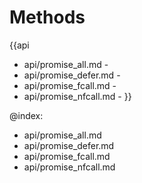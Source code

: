 
Methods
=======

{{api
- api/promise_all.md - 
- api/promise_defer.md - 
- api/promise_fcall.md - 
- api/promise_nfcall.md - 
}}

@index:
- api/promise_all.md
- api/promise_defer.md
- api/promise_fcall.md
- api/promise_nfcall.md


